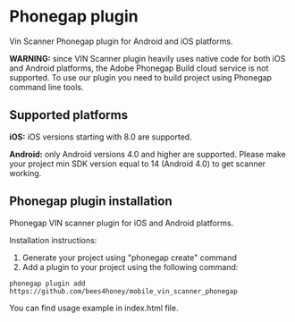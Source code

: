 # Phonegap plugin 

Vin Scanner Phonegap plugin for Android and iOS platforms.

**WARNING:** since VIN Scanner plugin heavily uses native code for both iOS and Android platforms, the Adobe Phonegap Build cloud service is not supported. To use our plugin you need to build project using Phonegap command line tools.

## Supported platforms

**iOS:** iOS versions starting with 8.0 are supported.

**Android:** only Android versions 4.0 and higher are supported. Please make your project min SDK version equal to 14 (Android 4.0) to get scanner working.

## Phonegap plugin installation

Phonegap VIN scanner plugin for iOS and Android platforms.

Installation instructions:
1. Generate your project using "phonegap create" command
2. Add a plugin to your project using the following command:

```
phonegap plugin add https://github.com/bees4honey/mobile_vin_scanner_phonegap
```

You can find usage example in index.html file.